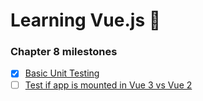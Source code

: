 # Learning Vue.js :tada:

### Chapter 8 milestones

- [x] [Basic Unit Testing](/basics/tests/unit/App.spec.js/)
- [ ] [Test if app is mounted in Vue 3 vs Vue 2](../../tree/chapter-8/basics/tests/unit/App.spec.js)
